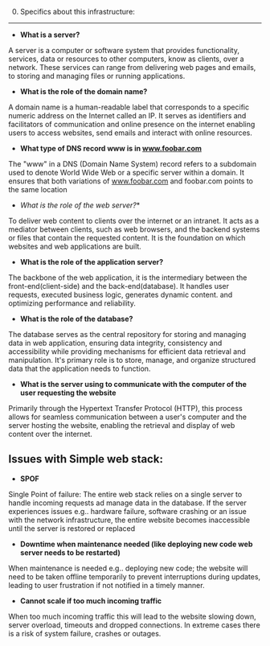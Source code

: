0. Specifics about this infrastructure:
-----------------------------------------

* **What is a server?**

A server is a computer or software system that provides functionality, services, data or resources to other computers, know as clients, over a network. These services can range from delivering web pages and emails, to storing and managing files or running applications.

* **What is the role of the domain name?**

A domain name is a human-readable label that corresponds to a specific numeric address on the Internet called an IP. It serves as identifiers and facilitators of communication and online presence on the internet enabling users to access websites, send emails and interact with online resources.

* **What type of DNS record www is in www.foobar.com**

The "www" in a DNS (Domain Name System) record refers to a subdomain used to denote World Wide Web or a specific server within a domain. It ensures that both variations of www.foobar.com and foobar.com points to the same location

* *What is the role of the web server?**

To deliver web content to clients over the internet or an intranet. It acts as a mediator between clients, such as web browsers, and the backend systems or files that contain the requested content. It is the foundation on which websites and web applications are built.

* **What is the role of the application server?**

The backbone of the web application, it is the intermediary between the front-end(client-side) and the back-end(database).
It handles user requests, executed business logic, generates dynamic content. and optimizing performance and reliability.

* **What is the role of the database?**

The database serves as the central repository for storing and managing data in web application, ensuring data integrity, consistency and accessibility while providing mechanisms for efficient data retrieval and manipulation.
It's primary role is to store, manage, and organize structured data that the application needs to function.

* **What is the server using to communicate with the computer of the user requesting the website**

Primarily through the Hypertext Transfer Protocol (HTTP), this process allows for seamless communication between a user's computer and the server hosting the website, enabling the retrieval and display of web content over the internet.


Issues with Simple web stack:
--------------------------------

* **SPOF**

Single Point of failure: The entire web stack relies on a single server to handle incoming requests ad manage data in the database. If the server experiences issues e.g.. hardware failure, software crashing or an issue with the network infrastructure, the entire website becomes inaccessible until the server is restored or replaced

* **Downtime when maintenance needed (like deploying new code web server needs to be restarted)**

When maintenance is needed e.g.. deploying new code; the website will need to be  taken offline temporarily to prevent interruptions during updates, leading to user frustration if not notified in a timely manner.


* **Cannot scale if too much incoming traffic**

When too much incoming traffic this will lead to the website slowing down, server overload, timeouts and dropped connections.
In extreme cases there is a risk of system failure, crashes or outages.
